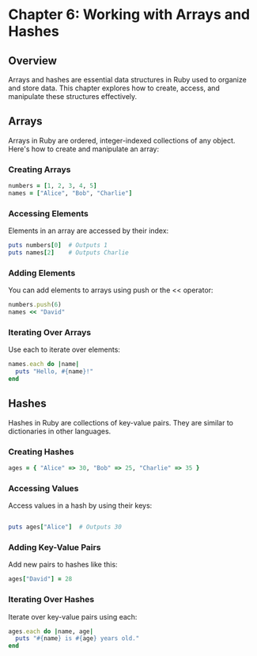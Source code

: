 # Chapter 6: Working with Arrays and Hashes

## Overview
Arrays and hashes are essential data structures in Ruby used to organize and store data. This chapter explores how to create, access, and manipulate these structures effectively.

## Arrays
Arrays in Ruby are ordered, integer-indexed collections of any object. Here's how to create and manipulate an array:

### Creating Arrays
```ruby
numbers = [1, 2, 3, 4, 5]
names = ["Alice", "Bob", "Charlie"]
```


### Accessing Elements
Elements in an array are accessed by their index:

```ruby 
puts numbers[0]  # Outputs 1
puts names[2]    # Outputs Charlie

```

### Adding Elements
You can add elements to arrays using push or the << operator:

```ruby 
numbers.push(6)
names << "David"
```

### Iterating Over Arrays

Use each to iterate over elements:
```ruby 
names.each do |name|
  puts "Hello, #{name}!"
end

```

## Hashes
Hashes in Ruby are collections of key-value pairs. They are similar to dictionaries in other languages.


### Creating Hashes

```ruby
ages = { "Alice" => 30, "Bob" => 25, "Charlie" => 35 }

```

### Accessing Values

Access values in a hash by using their keys:

```ruby 

puts ages["Alice"]  # Outputs 30

```

### Adding Key-Value Pairs
Add new pairs to hashes like this:

```ruby
ages["David"] = 28
```

### Iterating Over Hashes
Iterate over key-value pairs using each:

```ruby
ages.each do |name, age|
  puts "#{name} is #{age} years old."
end

```